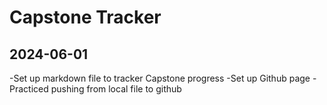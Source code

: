 # Capstone Tracker

## 2024-06-01
-Set up markdown file to tracker Capstone progress
-Set up Github page
-Practiced pushing from local file to github
